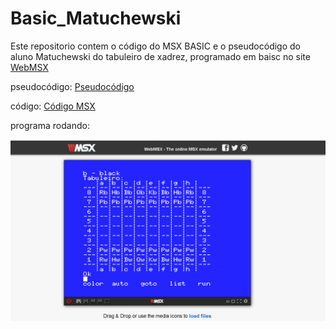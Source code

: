 # Basic_Matuchewski
Este repositorio contem o código do MSX BASIC e o pseudocódigo do aluno Matuchewski do tabuleiro de xadrez, programado em baisc no site [WebMSX](https://webmsx.org/)

pseudocódigo:
[Pseudocódigo](https://github.com/ProgramacaoEE2020/Basic_Matuchewski/blob/master/codigos/pseudocodigoXADREZ_MATUCHEWSKI.txt)

código: 
[Código MSX](https://github.com/ProgramacaoEE2020/Basic_Matuchewski/blob/master/codigos/Codigo%20do%20programa%20Xadrez%20MSX_MATUCHEWSKI.txt)

programa rodando:

![](https://github.com/ProgramacaoEE2020/Basic_Matuchewski/blob/master/Resultado%20do%20programa%20MSX_MATUCHEWSKI.png)
